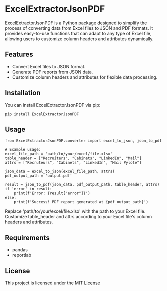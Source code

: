 # ExcelExtractorJsonPDF

ExcelExtractorJsonPDF is a Python package designed to simplify the process of converting data from Excel files to JSON and PDF formats. It provides easy-to-use functions that can adapt to any type of Excel file, allowing users to customize column headers and attributes dynamically.

## Features

- Convert Excel files to JSON format.
- Generate PDF reports from JSON data.
- Customize column headers and attributes for flexible data processing.

## Installation

You can install ExcelExtractorJsonPDF via pip:

```
pip install ExcelExtractorJsonPDF
```


## Usage

```
from ExcelExtractorJsonPDF.converter import excel_to_json, json_to_pdf

# Example usage:
excel_file_path = 'path/to/your/excel/file.xlsx'
table_header = ["Recruiters", "Cabinets", "LinkedIn", "Mail"]
attrs = ["Recruteurs", "Cabinets", "LinkedIn", "Mail Pylote"]

json_data = excel_to_json(excel_file_path, attrs)
pdf_output_path = 'output.pdf'

result = json_to_pdf(json_data, pdf_output_path, table_header, attrs)
if 'error' in result:
    print(f'Error: {result["error"]}')
else:
    print(f'Success! PDF report generated at {pdf_output_path}')
```

Replace 'path/to/your/excel/file.xlsx' with the path to your Excel file. Customize table_header and attrs according to your Excel file's column headers and attributes.


## Requirements
- pandas
- reportlab

## License
This project is licensed under the MIT [License](LICENSE.md)

